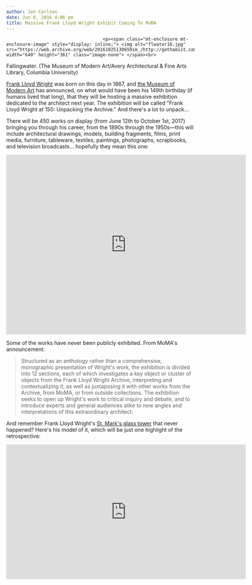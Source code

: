 ```yaml
---
author: Jen Carlson
date: Jun 8, 2016 4:06 pm
title: Massive Frank Lloyd Wright Exhibit Coming To MoMA
---
```


	
										<p><span class="mt-enclosure mt-enclosure-image" style="display: inline;"> <img alt="flwater16.jpg" src="https://web.archive.org/web/20161025130659im_/http://gothamist.com/attachments/arts_jen/flwater16.jpg" width="640" height="361" class="image-none"> </span><br>
<span class="photo_caption">Fallingwater. (The Museum of Modern Art/Avery Architectural &amp; Fine Arts Library, Columbia University)</span></p>

<p><a href="https://web.archive.org/web/20161025130659/http://gothamist.com/tags/franklloydwright">Frank Lloyd Wright</a> was born on this day in 1867, and <a href="https://web.archive.org/web/20161025130659/http://moma.org/">the Museum of Modern Art</a> has announced, on what would have been his 149th birthday (if humans lived that long), that they will be hosting a massive exhibition dedicated to the architect next year. The exhibition will be called &quot;Frank Lloyd Wright at 150: Unpacking the Archive.&quot; And there&apos;s a lot to unpack...</p>

<p>There will be 450 works on display (from June 12th to October 1st, 2017) bringing you through his career, from the 1890s through the 1950s&#x2014;this will include architectural drawings, models, building fragments, films, print media, furniture, tableware, textiles, paintings, photographs, scrapbooks, and television broadcasts... hopefully they mean this one: </p>

<p><iframe width="640" height="480" src="https://web.archive.org/web/20161025130659if_/https://www.youtube.com/embed/zb7C6Mat4bg" frameborder="0" allowfullscreen></iframe></p>

<p>Some of the works have never been publicly exhibited. From MoMA&apos;s announcement:</p><blockquote>Structured as an anthology rather than a comprehensive, monographic presentation of Wright&apos;s work, the exhibition is divided into 12 sections, each of which investigates a key object or cluster of objects from the Frank Lloyd Wright Archive, interpreting and contextualizing it, as well as juxtaposing it with other works from the Archive, from MoMA, or from outside collections. The exhibition seeks to open up Wright&apos;s work to critical inquiry and debate, and to introduce experts and general audiences alike to new angles and interpretations of this extraordinary architect.</blockquote>And remember Frank Lloyd Wright&apos;s <a href="https://web.archive.org/web/20161025130659/http://gothamist.com/2013/01/15/frank_lloyd_wrights_all-glass_build.php">St. Mark&apos;s glass tower</a> that never happened? Here&apos;s his model of it, which will be just one highlight of the retrospective:<p></p>

<p><iframe width="640" height="360" src="https://web.archive.org/web/20161025130659if_/https://www.youtube.com/embed/brZugTJ0odg" frameborder="0" allowfullscreen></iframe></p>					
										
									
				